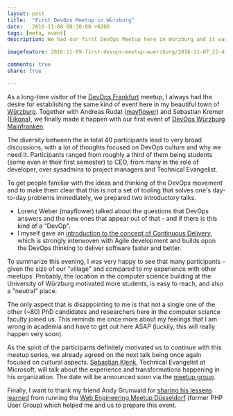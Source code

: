```yaml
---
layout: post
title:  "First DevOps Meetup in Würzburg"
date:   2016-11-08 08:30:00 +0200
tags: [meta, event]
description: We had our first DevOps Meetup here in Würzburg and it was a success 

imagefeature: 2016-11-09-first-devops-meetup-wuerzburg/2016-11-07_22-43-47.jpg

comments: true
share: true

---
```


As a long-time visitor of the [DevOps Frankfurt](https://www.meetup.com/de-DE/DevOps-Frankfurt/) meetup, I always had the desire for establishing the same kind of event here in my beautiful town of [Würzburg](https://www.google.de/maps/place/Würzburg/).
Together with Andreas Rudat ([mayflower](https://www.mayflower.de)) and Sebastian Kremer ([Eikona](http://www.eikona.de)), we finally made it happen with our first event of [DevOps Würzburg Mainfranken](https://www.meetup.com/de-DE/DevOps-Wuerzburg-Mainfranken/events/234778486/).

The diversity between the in total 40 participants lead to very broad discussions, with a lot of thoughts focused on DevOps culture and why we need it.
 Participants ranged from roughly a third of them being students (some even in their first semester) to CEO, from many in the role of developer, over sysadmins to project managers and Technical Evangelist.

To get people familiar with the ideas and thinking of the DevOps movement and to make them clear that this is not a set of tooling that solves one's day-to-day problems immediately, we prepared two introductory talks.

- Lorenz Weber (mayflower) talked about the questions that DevOps answers and the new ones that appear out of that - and if there is this kind of a "DevOp".
- I myself gave an [introduction to the concept of Continuous Delivery](http://www.slideshare.net/StephenKing/continuous-delivery-68335663), which is strongly interwoven with Agile development and builds opon the DevOps thinking to deliver software faster and better.

To summarize this evening, I was very happy to see that many participants - given the size of our "village" and compared to my experience with other meetups. Probably, the location in the computer science building at the University of Würzburg motivated more students, is easy to reach, and also a "neutral" place.

The only aspect that is disappointing to me is that not a single one of the other (~80) PhD candidates and researchers here in the computer science faculty joined us. This reminds me once more about my feelings that I am wrong in academia and have to get out here ASAP (luckily, this will really happen very soon). 

As the spirit of the participants definitely motivated us to continue with this meetup series, we already agreed on the next talk being once again focused on cultural aspects. [Sebastian Klenk](https://twitter.com/seklenk), Technical Evangelist at Microsoft, will talk about the experience and transformations happening in his organization. The date will be announced soon via the [meetup group](https://www.meetup.com/de-DE/DevOps-Wuerzburg-Mainfranken/). 


Finally, I want to thank my friend Andy Grunwald for [sharing his lessens learned](http://andygrunwald.com/blog/lesson-learned-from-running-a-local-meetup/) from running the [Web Engineering Meetup Düsseldorf](https://www.meetup.com/de-DE/Web-Engineering-Duesseldorf/) (former PHP User Group) which helped me and us to prepare this event.
